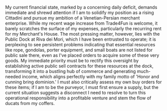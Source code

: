 My current financial state, marked by a concerning daily deficit, demands immediate and shrewd attention if I am to solidify my position as a rising Cittadini and pursue my ambition of a Venetian-Persian merchant enterprise. While my recent wage increase from Trade4Fun is welcome, it barely scratches the surface of my expenses, particularly the recurring rent for my Merchant's House. The most pressing matter, however, lies with the Public Dock at Riva dei Mori, which I have been entrusted to operate; it is perplexing to see persistent problems indicating that essential resources like rope, gondolas, porter equipment, and small boats are not listed for public sale there, even as I've placed orders to acquire some of these very goods. My immediate priority must be to rectify this oversight by establishing active public sell contracts for these resources at the dock, transforming it into a bustling hub of commerce and generating much-needed income, which aligns perfectly with my family motto of 'Honor and cunning bring dominion.' I must also critically assess my own buy orders for these items; if I am to be the purveyor, I must first ensure a supply, but the current situation suggests a disconnect I need to resolve to turn this operational responsibility into a profitable venture and stem the flow of ducats from my coffers.
